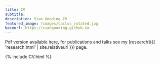 ```yaml
---
title: CV
subtitle:
description: Sian Gooding CV
featured_image: /images/cactus_rotated.jpg
baseurl: https://siangooding.github.io
---
```


Pdf version available <a href="https://drive.google.com/file/d/16RQc54plzu0Gs7eNf0fybOBZrN2TnLcK/view?usp=sharing">here</a>, for publications and talks see my [research]({{ 'research.html' | site.relativeurl }}) page.

{% include CV.html %}